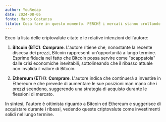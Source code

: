 ```yaml
---
author: YouRecap
date: 2024-08-05
fonte: Marco Costanza
titolo: Cosa fare in questo momento. PERCHÈ i mercati stanno crollando.
---
```


Ecco la lista delle criptovalute citate e le relative intenzioni dell'autore:

1. **Bitcoin (BTC)**: **Comprare**. L'autore ritiene che, nonostante la recente discesa dei prezzi, Bitcoin rappresenti un'opportunità a lungo termine. Esprime fiducia nel fatto che Bitcoin possa servire come "scappatoia" dalle crisi economiche inevitabili, sottolineando che il ribasso attuale non invalida il valore di Bitcoin.

2. **Ethereum (ETH)**: **Comprare**. L'autore indica che continuerà a investire in Ethereum e che prevede di aumentare le sue posizioni man mano che i prezzi scendono, suggerendo una strategia di acquisto durante le flessioni di mercato. 

In sintesi, l'autore è ottimista riguardo a Bitcoin ed Ethereum e suggerisce di acquistare durante i ribassi, vedendo queste criptovalute come investimenti solidi nel lungo termine.
